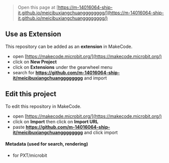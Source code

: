 
> Open this page at [https://m-14016064-ship-it.github.io/meicibuxiangchuangggggggg/](https://m-14016064-ship-it.github.io/meicibuxiangchuangggggggg/)

## Use as Extension

This repository can be added as an **extension** in MakeCode.

* open [https://makecode.microbit.org/](https://makecode.microbit.org/)
* click on **New Project**
* click on **Extensions** under the gearwheel menu
* search for **https://github.com/m-14016064-ship-it/meicibuxiangchuangggggggg** and import

## Edit this project

To edit this repository in MakeCode.

* open [https://makecode.microbit.org/](https://makecode.microbit.org/)
* click on **Import** then click on **Import URL**
* paste **https://github.com/m-14016064-ship-it/meicibuxiangchuangggggggg** and click import

#### Metadata (used for search, rendering)

* for PXT/microbit
<script src="https://makecode.com/gh-pages-embed.js"></script><script>makeCodeRender("{{ site.makecode.home_url }}", "{{ site.github.owner_name }}/{{ site.github.repository_name }}");</script>
